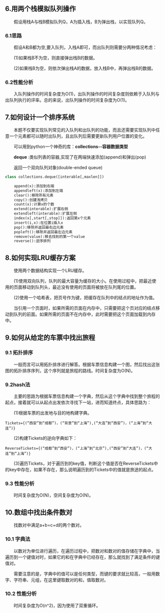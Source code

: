 ## 6.用两个栈模拟队列操作

&emsp;&emsp;假设用栈A与栈B模拟队列Q，A为插入栈，B为弹出栈，以实现队列Q。

### 6.1思路

&emsp;&emsp;假设A和B都为空,要入队列，入栈A即可，而出队列则需要分两种情况考虑：

&emsp;&emsp;(1)如果栈B不为空，则直接弹出栈B的数据。

&emsp;&emsp;(2)如果栈B为空，则依次弹出栈A的数据，放入栈B中，再弹出栈B的数据。

### 6.2性能分析

&emsp;&emsp;入队列操作的时间复杂度为O(1)，出队列操作的时间复杂度则依赖于入队列与出队列执行的评率。总的来说，出队列操作的时间复杂度为O(1)。



## 7.如何设计一个排序系统

&emsp;&emsp;本题不仅要实现队列常见的入队列和出队列的功能，而且还需要实现队列中任意一个元素都可以随时出队列，且出队列后需要更新队列用户位置的变化。

&emsp;&emsp;可以用到python一个神奇的库：**collections--容器数据类型**

**&emsp;&emsp;deque** :类似列表的容器,实现了在两端快速添加(append)和弹出(pop)

&emsp;&emsp;返回一个双向队列对象(double-ended queue)

```python
class collections.deque([interable[,maxlen]])
    
    append(x):添加到右端
    appendleft(x):添加到左端
    clear():移除所有元素
    copy():创建浅拷贝
    count(x):计算x的个数
    extend(interable):扩展右侧
    extendleft(interable):扩展左侧
    index(x[,start[,stop]]):返回第x个元素
    insert(i,x):在位置i插入x
    pop():移除并返回最右边元素
    popleft():移除并返回最左边元素
    remove(value):移去找到的第一个value
    reverse():逆序排列
```

## 8.如何实现LRU缓存方案

&emsp;&emsp;使用两个数据结构实现一个LRU缓存。

&emsp;&emsp;(1)使用双向队列，队列的最大容量为缓存的大小。在使用过程中，把最近使用的页面移动到队列头，最近没有使用的页面将被放在队列尾的位置。

&emsp;&emsp;(2)使用一个哈希表，把页号作为键，把缓存在队列中的结点的地址作为值。

&emsp;&emsp;当引用一个页面时，如果所需的页面在内存中，只需要把这个页对应的结点移动到队列的前面。如果所需的页面不在内存中，此时需要把这个页面加载到内存中。



## 9.如何从给定的车票中找出旅程

### 9.1 拓扑排序

&emsp;&emsp;一般而言可以用拓扑排序进行解答。根据车票信息构建一个图，然后找出这张图的拓扑排序序列，这个序列就是旅程的路线。时间复杂度为O(N)。

### 9.2hash法

&emsp;&emsp;主要的思路为根据车票信息构建一个字典，然后从这个字典中找到整个旅程的起点，接着就可以从起点出发依次寻找下一站，进而知道终点，具体思路为：

&emsp;&emsp;(1)根据车票的出发地与目的地构建字典。

`Tickets={(“西安”到“成都”)，(“背景”到“上海”),(“大连”到“西安”)，(“上海”到“大连”)}`

&emsp;&emsp;(2)构建Tickets的逆向字典如下：

`ReverseTickets={(“成都”到“西安”)，(“上海”到“北京”),(“西安”到“大连”)，(“大连”到“上海”)}`

&emsp;&emsp;(3)遍历Tickets，对于遍历到的key值，判断这个值是否在ReverseTickets中的key中存在，如果不存在，那么说明遍历到的Tickets中的值就是旅途的起点。

### 9.3 性能分析

&emsp;&emsp;时间复杂度为O(N)，空间复杂度为O(N)。



## 10.数组中找出条件数对

&emsp;&emsp;找数对中满足a+b=c+d的两个数对。

### 10.1 字典法

&emsp;&emsp;以数对为单位进行遍历，在遍历过程中，把数对和数对的值存储在字典中，当遍历到一个键值对时，如果它的和在字典中已经存在，那么就找到了满足条件的键值对。

&emsp;&emsp;需要注意的是，字典中的值可以是任何类型，而键的要求就比较高，一般用数字、字符串、元组，在这里键取数对的和，值取数对。

### 10.2 性能分析

&emsp;&emsp;时间复杂度为O(n^2)，因为使用了双重循环。